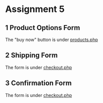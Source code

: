 # Assignment 5
## 1 Product Options Form
The "buy now" button is under [products.php](src/products.php)

## 2 Shipping Form
The form is under [checkout.php](src/checkout.php)

## 3 Confirmation Form
The form is under [checkout.php](src/checkout.php)